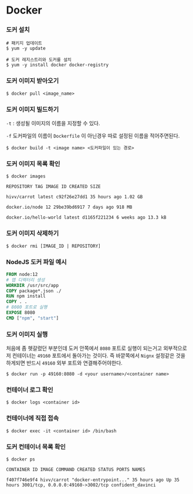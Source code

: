# Docker

### 도커 설치

```shell
# 패키지 업데이트
$ yum -y update

# 도커 레지스트리와 도커를 설치
$ yum -y install docker docker-registry
```
### 도커 이미지 받아오기

```shell
$ docker pull <image_name>
```
### 도커 이미지 빌드하기

`-t` : 생성될 이미지의 이름을 지정할 수 있다.

`-f` 도커파일의 이름이 `Dockerfile` 이 아닌경우 따로 설정된 이름을 적어주면된다.

```shell
$ docker build -t <image name> <도커파일이 있는 경로>
```
### 도커 이미지 목록 확인
```shell
$ docker images

REPOSITORY TAG IMAGE ID CREATED SIZE

hivv/carrot latest c92f26e27dd1 35 hours ago 1.02 GB

docker.io/node 12 29be39bd6917 7 days ago 918 MB

docker.io/hello-world latest d1165f221234 6 weeks ago 13.3 kB
```
### 도커 이미지 삭제하기
```shell
$ docker rmi [IMAGE_ID | REPOSITORY]
```
### NodeJS 도커 파일 예시
```dockerfile
FROM node:12
# 앱 디렉터리 생성
WORKDIR /usr/src/app
COPY package*.json ./
RUN npm install
COPY . .
# 8080 포트로 실행
EXPOSE 8080
CMD ["npm", "start"]
```
### 도커 이미지 실행

처음에 좀 헷갈렸던 부분인데 도커 안쪽에서 `8080` 포트로 실행이 되는거고 외부적으로 저 컨테이너는 `49160` 포트에서 돌아가는 것이다. 즉 바깥쪽에서 `Nignx` 설정같은 것을 하게되면 반드시 `49160` 외부 포트와 연결해주어야한다.
```shell
$ docker run -p 49160:8080 -d <your username>/<container name>
```
### 컨테이너 로그 확인
```shell
$ docker logs <container id>
```
### 컨테이너에 직접 접속
```shell
$ docker exec -it <container id> /bin/bash
```
### 도커 컨테이너 목록 확인
```shell
$ docker ps

CONTAINER ID IMAGE COMMAND CREATED STATUS PORTS NAMES

f407f746e9f4 hivv/carrot "docker-entrypoint..." 35 hours ago Up 35 hours 3001/tcp, 0.0.0.0:49160->3002/tcp confident_davinci
```


  